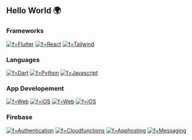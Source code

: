 ## Hello World 🌍

### Frameworks
[![f=Flutter](https://img.shields.io/badge/flutter-FFA9D4?style=for-the-badge&logo=flutter)](https://github.com/fatima2003)
[![f=React](https://img.shields.io/badge/react-FF69B4?style=for-the-badge&logo=react)](https://github.com/fatima2003)
[![f=Tailwind](https://img.shields.io/badge/tailwindcss-FFA9D4?style=for-the-badge&logo=tailwindcss)](https://github.com/fatima2003)

### Languages
[![f=Dart](https://img.shields.io/badge/dart-FFA9D4?style=for-the-badge&logo=dart)](https://github.com/fatima2003)
[![f=Python](https://img.shields.io/badge/python-FF69B4?style=for-the-badge&logo=python)](https://github.com/fatima2003)
[![f=Javascript](https://img.shields.io/badge/javascript-FFA9D4?style=for-the-badge&logo=javascript)](https://github.com/fatima2003)

### App Developement
[![f=Web](https://img.shields.io/badge/dart-FFA9D4?style=for-the-badge&logo=chromewebstore)](https://github.com/fatima2003)
[![f=iOS](https://img.shields.io/badge/python-FF69B4?style=for-the-badge&logo=ios)](https://github.com/fatima2003)
[![f=Web](https://img.shields.io/badge/dart-FFA9D4?style=for-the-badge&logo=safari)](https://github.com/fatima2003)
[![f=iOS](https://img.shields.io/badge/python-FF69B4?style=for-the-badge&logo=bing)](https://github.com/fatima2003)



### Firebase
[![f=Authentication](https://img.shields.io/badge/authentication-FFA9D4?style=for-the-badge&logo=firebase)](https://github.com/fatima2003)
[![f=Cloudfunctions](https://img.shields.io/badge/Cloudfunctions-FF69B4?style=for-the-badge&logo=firebase)](https://github.com/fatima2003)
[![f=Apphosting](https://img.shields.io/badge/Apphosting-FFA9D4?style=for-the-badge&logo=firebase)](https://github.com/fatima2003)
[![f=Messaging](https://img.shields.io/badge/Messaging-FF69B4?style=for-the-badge&logo=firebase)](https://github.com/fatima2003)
